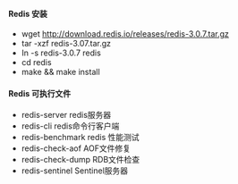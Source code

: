 #### Redis 安装

- wget http://download.redis.io/releases/redis-3.0.7.tar.gz
- tar -xzf redis-3.07.tar.gz
- In -s redis-3.0.7 redis
- cd redis
- make && make install

#### Redis 可执行文件

- redis-server redis服务器
- redis-cli redis命令行客户端
- redis-benchmark redis 性能测试
- redis-check-aof AOF文件修复
- redis-check-dump RDB文件检查
- redis-sentinel Sentinel服务器
